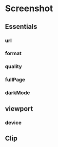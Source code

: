 
# Screenshot

## Essentials

### url

### format

### quality

### fullPage

### darkMode

## viewport

### device

## Clip




